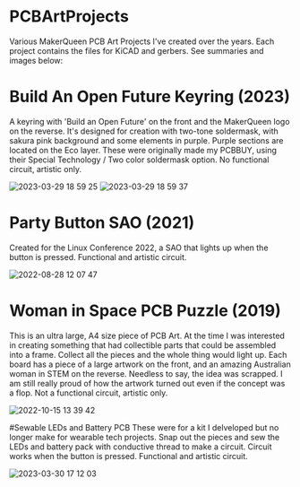 # PCBArtProjects
Various MakerQueen PCB Art Projects I've created over the years.  Each project contains the files for KiCAD and gerbers.  See summaries and images below: 

# Build An Open Future Keyring (2023)
A keyring with 'Build an Open Future' on the front and the MakerQueen logo on the reverse.  It's designed for creation with two-tone soldermask, with sakura pink background and some elements in purple.  Purple sections are located on the Eco layer. These were originally made my PCBBUY, using their Special Technology / Two color soldermask option. No functional circuit, artistic only.


![2023-03-29 18 59 25](https://user-images.githubusercontent.com/7828884/228752712-041fd3e1-dc14-4ed3-830d-7ca6e0eb804f.png)
![2023-03-29 18 59 37](https://user-images.githubusercontent.com/7828884/228752724-8d98ddd8-9d49-4b09-b214-c0f5104af30f.png)

# Party Button SAO (2021)
Created for the Linux Conference 2022, a SAO that lights up when the button is pressed.  Functional and artistic circuit. 

![2022-08-28 12 07 47](https://user-images.githubusercontent.com/7828884/228756200-e19035c1-58aa-4ba4-9453-60611a365975.jpg)

# Woman in Space PCB Puzzle (2019)
This is an ultra large, A4 size piece of PCB Art.  At the time I was interested in creating something that had collectible parts that could be assembled into a frame.
Collect all the pieces and the whole thing would light up.  Each board has a piece of a large artwork on the front, and an amazing Australian
woman in STEM on the reverse.  Needless to say, the idea was scrapped.  I am still really proud of how the artwork turned out even if the concept was a flop. Not a functional circuit, artistic only.

![2022-10-15 13 39 42](https://user-images.githubusercontent.com/7828884/228755280-2110090e-38ee-4ede-84e5-0ae261a95429.jpg)

#Sewable LEDs and Battery PCB
These were for a kit I delveloped but no longer make for wearable tech projects.  Snap out the pieces and sew the LEDs and battery pack with conductive thread to make a circuit.  Circuit works when the button is pressed.  Functional and artistic circuit. 

![2023-03-30 17 12 03](https://user-images.githubusercontent.com/7828884/228757866-3064fa75-86c8-45da-94ea-d32e91e4ed56.jpg)

